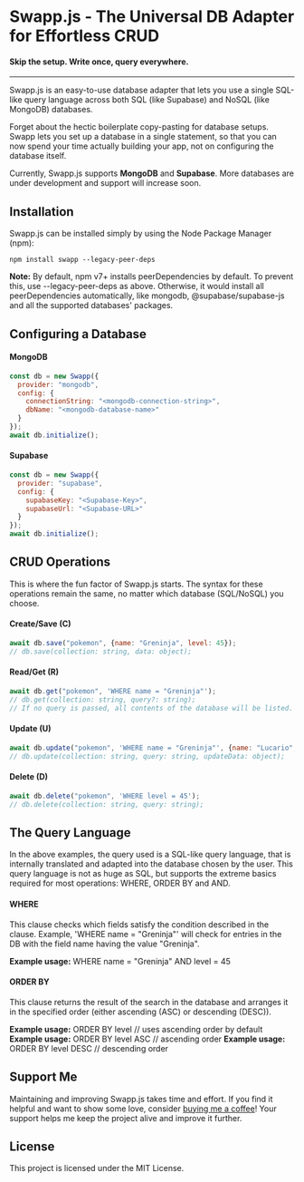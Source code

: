 # Swapp.js - The Universal DB Adapter for Effortless CRUD
#### Skip the setup. Write once, query everywhere.
<hr />
Swapp.js is an easy-to-use database adapter that lets you use a single SQL-like query language across both SQL (like Supabase) and NoSQL (like MongoDB) databases.

Forget about the hectic boilerplate copy-pasting for database setups. Swapp lets you set up a database in a single statement, so that you can now spend your time actually building your app, not on configuring the database itself.

Currently, Swapp.js supports **MongoDB** and **Supabase**. More databases are under development and support will increase soon.

## Installation
Swapp.js can be installed simply by using the Node Package Manager (npm):
```
npm install swapp --legacy-peer-deps
```

**Note:** By default, npm v7+ installs peerDependencies by default. To prevent this, use --legacy-peer-deps as above. Otherwise, it would install all peerDependencies automatically, like mongodb, @supabase/supabase-js and all the supported databases' packages.

## Configuring a Database
#### MongoDB
```js
const db = new Swapp({
  provider: "mongodb",
  config: {
    connectionString: "<mongodb-connection-string>",
	dbName: "<mongodb-database-name>"
  }
});
await db.initialize();
```

#### Supabase
```js
const db = new Swapp({
  provider: "supabase",
  config: {
    supabaseKey: "<Supabase-Key>",
	supabaseUrl: "<Supabase-URL>"
  }
});
await db.initialize();
```

## CRUD Operations
This is where the fun factor of Swapp.js starts. The syntax for these operations remain the same, no matter which database (SQL/NoSQL) you choose.
#### Create/Save (C)
```js
await db.save("pokemon", {name: "Greninja", level: 45});
// db.save(collection: string, data: object);
```
#### Read/Get (R)
```js
await db.get("pokemon", 'WHERE name = "Greninja"');
// db.get(collection: string, query?: string);
// If no query is passed, all contents of the database will be listed.
```
#### Update (U)
```js
await db.update("pokemon", 'WHERE name = "Greninja"', {name: "Lucario", level: 45});
// db.update(collection: string, query: string, updateData: object);
```
#### Delete (D)
```js
await db.delete("pokemon", 'WHERE level = 45');
// db.delete(collection: string, query: string);
```

## The Query Language
In the above examples, the query used is a SQL-like query language, that is internally translated and adapted into the database chosen by the user. This query language is not as huge as SQL, but supports the extreme basics required for most operations: WHERE, ORDER BY and AND.
#### WHERE
This clause checks which fields satisfy the condition described in the clause. Example, 'WHERE name = "Greninja"' will check for entries in the DB with the field name having the value "Greninja".

**Example usage:** WHERE name = "Greninja" AND level = 45

#### ORDER BY
This clause returns the result of the search in the database and arranges it in the specified order (either ascending (ASC) or descending (DESC)).

**Example usage:** ORDER BY level      // uses ascending order by default
**Example usage:** ORDER BY level ASC     // ascending order
**Example usage:** ORDER BY level DESC    // descending order

## Support Me
Maintaining and improving Swapp.js takes time and effort. If you find it helpful and want to show some love, consider [buying me a coffee](https://buymeacoffee.com/aetherflux/)! Your support helps me keep the project alive and improve it further.

## License
This project is licensed under the MIT License.
